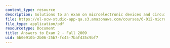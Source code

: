 ```yaml
---
content_type: resource
description: Solutions to an exam on microelectronic devices and circuits.
file: https://ol-ocw-studio-app-qa.s3.amazonaws.com/courses/6-012-microelectronic-devices-and-circuits-fall-2009/6b0e910b2b0625b7fc457baf435c9bf7_MIT6_012F09_exam2_sol.pdf
file_type: application/pdf
resourcetype: Document
title: Answers to Exam 2 - Fall 2009
uid: 6b0e910b-2b06-25b7-fc45-7baf435c9bf7
---
```

